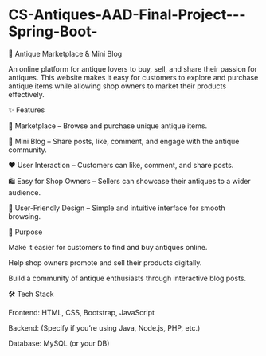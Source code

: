 ﻿# CS-Antiques-AAD-Final-Project---Spring-Boot-

 🏺 Antique Marketplace & Mini Blog

An online platform for antique lovers to buy, sell, and share their passion for antiques.
This website makes it easy for customers to explore and purchase antique items while allowing shop owners to market their products effectively.

✨ Features

🛒 Marketplace – Browse and purchase unique antique items.

📝 Mini Blog – Share posts, like, comment, and engage with the antique community.

❤️ User Interaction – Customers can like, comment, and share posts.

🛍️ Easy for Shop Owners – Sellers can showcase their antiques to a wider audience.

📱 User-Friendly Design – Simple and intuitive interface for smooth browsing.

🎯 Purpose

Make it easier for customers to find and buy antiques online.

Help shop owners promote and sell their products digitally.

Build a community of antique enthusiasts through interactive blog posts.

🛠️ Tech Stack

Frontend: HTML, CSS, Bootstrap, JavaScript

Backend: (Specify if you’re using Java, Node.js, PHP, etc.)

Database: MySQL (or your DB)

